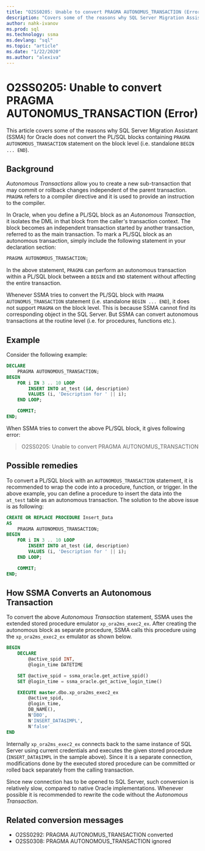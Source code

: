 ```yaml
---
title: "O2SS0205: Unable to convert PRAGMA AUTONOMUS_TRANSACTION (Error)"
description: "Covers some of the reasons why SQL Server Migration Assistant (SSMA) for Oracle does not convert the PL/SQL blocks containing PRAGMA AUTONOMOUS_TRANSACTION statement on the block level (i.e. standalone BEGIN ... END)."
author: nahk-ivanov
ms.prod: sql
ms.technology: ssma
ms.devlang: "sql"
ms.topic: "article"
ms.date: "1/22/2020"
ms.author: "alexiva"
---
```


# O2SS0205: Unable to convert PRAGMA AUTONOMUS_TRANSACTION (Error)

This article covers some of the reasons why SQL Server Migration Assistant (SSMA) for Oracle does not convert the PL/SQL blocks containing `PRAGMA AUTONOMOUS_TRANSACTION` statement on the block level (i.e. standalone `BEGIN ... END`).

## Background

*Autonomous Transactions* allow you to create a new sub-transaction that may commit or rollback changes independent of the parent transaction. `PRAGMA` refers to a compiler directive and it is used to provide an instruction to the compiler.

In Oracle, when you define a PL/SQL block as an *Autonomous Transaction*, it isolates the DML in that block from the caller's transaction context. The block becomes an independent transaction started by another transaction, referred to as the main transaction. To mark a PL/SQL block as an autonomous transaction, simply include the following statement in your declaration section:

```sql
PRAGMA AUTONOMOUS_TRANSACTION;
```

In the above statement, `PRAGMA` can perform an autonomous transaction within a PL/SQL block between a `BEGIN` and `END` statement without affecting the entire transaction.

Whenever SSMA tries to convert the PL/SQL block with `PRAGMA AUTONOMUS_TRANSACTION` statement (i.e. standalone `BEGIN ... END`), it does not support `PRAGMA` on the block level. This is because SSMA cannot find its corresponding object in the SQL Server. But SSMA can convert autonomous transactions at the routine level (i.e. for procedures, functions etc.).

## Example

Consider the following example:

```sql
DECLARE
    PRAGMA AUTONOMOUS_TRANSACTION;
BEGIN
    FOR i IN 3 .. 10 LOOP
        INSERT INTO at_test (id, description)
        VALUES (i, 'Description for ' || i);
    END LOOP;

    COMMIT;
END;
```

When SSMA tries to convert the above PL/SQL block, it gives following error:

> O2SS0205: Unable to convert PRAGMA AUTONOMUS_TRANSACTION

## Possible remedies

To convert a PL/SQL block with an `AUTONOMOUS_TRANSACTION` statement, it is recommended to wrap the code into a procedure, function, or trigger. In the above example, you can define a procedure to insert the data into the `at_test` table as an autonomous transaction. The solution to the above issue is as following:

```sql
CREATE OR REPLACE PROCEDURE Insert_Data
AS
    PRAGMA AUTONOMOUS_TRANSACTION;
BEGIN
    FOR i IN 3 .. 10 LOOP
        INSERT INTO at_test (id, description)
        VALUES (i, 'Description for ' || i);
    END LOOP;

    COMMIT;
END;
```

## How SSMA Converts an Autonomous Transaction

To convert the above *Autonomous Transaction* statement, SSMA uses the extended stored procedure emulator `xp_ora2ms_exec2_ex`. After creating the autonomous block as separate procedure, SSMA calls this procedure using the `xp_ora2ms_exec2_ex` emulator as shown below.

```sql
BEGIN
    DECLARE
        @active_spid INT,
        @login_time DATETIME

    SET @active_spid = ssma_oracle.get_active_spid()
    SET @login_time = ssma_oracle.get_active_login_time()

    EXECUTE master.dbo.xp_ora2ms_exec2_ex
        @active_spid,
        @login_time,
        DB_NAME(),
        N'DBO',
        N'INSERT_DATA$IMPL',
        N'false'
END
```

Internally `xp_ora2ms_exec2_ex` connects back to the same instance of SQL Server using current credentials and executes the given stored procedure (`INSERT_DATA$IMPL` in the sample above). Since it is a separate connection, modifications done by the executed stored procedure can be committed or rolled back separately from the calling transaction.

Since new connection has to be opened to SQL Server, such conversion is relatively slow, compared to native Oracle implementations. Whenever possible it is recommended to rewrite the code without the *Autonomous Transaction*.

## Related conversion messages

* O2SS0292: PRAGMA AUTONOMUS_TRANSACTION converted
* O2SS0308: PRAGMA AUTONOMOUS_TRANSACTION ignored
